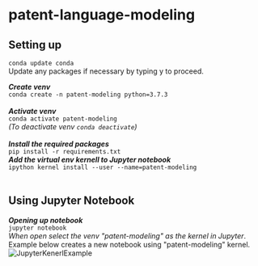# patent-language-modeling

## Setting up</br>
`conda update conda` </br>
Update any packages if necessary by typing y to proceed.</br>

***Create venv***</br>
`conda create -n patent-modeling python=3.7.3` </br> </br>
***Activate venv***</br>
`conda activate patent-modeling` </br>
*(To deactivate venv `conda deactivate`)* </br> </br>
***Install the required packages***</br>
`pip install -r requirements.txt`</br>
***Add the virtual env kernell to Jupyter notebook***</br>
`ipython kernel install --user --name=patent-modeling`</br></br>

## Using Jupyter Notebook

***Opening up notebook***</br>
`jupyter notebook`</br>
*When open select the venv  "patent-modeling" as the kernel in Jupyter*. Example below creates a new notebook using "patent-modeling" kernel.
![JupyterKenerlExample](https://i.imgur.com/pBVcUme.png)
